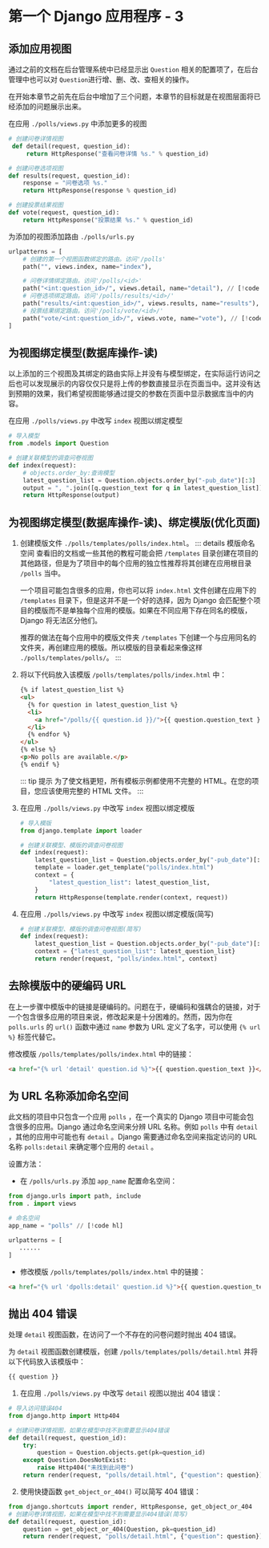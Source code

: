 # 第一个 Django 应用程序 - 3

## 添加应用视图

通过之前的文档在后台管理系统中已经显示出 `Question` 相关的配置项了，在后台管理中也可以对 `Question`进行增、删、改、查相关的操作。

在开始本章节之前先在后台中增加了三个问题，本章节的目标就是在视图层面将已经添加的问题展示出来。

在应用 `./polls/views.py` 中添加更多的视图

```py
# 创建问卷详情视图
 def detail(request, question_id):
     return HttpResponse("查看问卷详情 %s." % question_id)

# 创建问卷选项视图
def results(request, question_id):
    response = "问卷选项 %s."
    return HttpResponse(response % question_id)

# 创建投票结果视图
def vote(request, question_id):
    return HttpResponse("投票结果 %s." % question_id)
```

为添加的视图添加路由 `./polls/urls.py`

```py
urlpatterns = [
    # 创建的第一个视图函数绑定的路由。访问'/polls'
    path("", views.index, name="index"),

    # 问卷详情绑定路由。访问'/polls/<id>'
    path("<int:question_id>/", views.detail, name="detail"), // [!code hl]
    # 问卷选项绑定路由。访问'/polls/results/<id>/'
    path("results/<int:question_id>/", views.results, name="results"), // [!code hl]
    # 投票结果绑定路由。访问'/polls/vote/<id>/'
    path("vote/<int:question_id>/", views.vote, name="vote"), // [!code hl]
]
```

## 为视图绑定模型(数据库操作-读)

以上添加的三个视图及其绑定的路由实际上并没有与模型绑定，在实际运行访问之后也可以发现展示的内容仅仅只是将上传的参数直接显示在页面当中。这并没有达到预期的效果，我们希望视图能够通过提交的参数在页面中显示数据库当中的内容。

在应用 `./polls/views.py` 中改写 `index` 视图以绑定模型

```py
# 导入模型
from .models import Question

# 创建关联模型的调查问卷视图
def index(request):
    # objects.order_by:查询模型
    latest_question_list = Question.objects.order_by("-pub_date")[:3]
    output = ", ".join([q.question_text for q in latest_question_list])
    return HttpResponse(output)
```

## 为视图绑定模型(数据库操作-读)、绑定模版(优化页面)

1. 创建模版文件 `./polls/templates/polls/index.html`。
   ::: details 模版命名空间
   查看旧的文档或一些其他的教程可能会把 `/templates` 目录创建在项目的其他路径，但是为了项目中的每个应用的独立性推荐将其创建在应用根目录 `/polls` 当中。

   一个项目可能包含很多的应用，你也可以将 `index.html` 文件创建在应用下的 `/templates` 目录下，但是这并不是一个好的选择，因为 Django 会匹配整个项目的模版而不是单独每个应用的模版。如果在不同应用下存在同名的模版，Django 将无法区分他们。

   推荐的做法在每个应用中的模版文件夹 `/templates` 下创建一个与应用同名的文件夹，再创建应用的模版。所以模版的目录看起来像这样 `./polls/templates/polls/`。
   :::

2. 将以下代码放入该模版 `/polls/templates/polls/index.html` 中：

   ```html
   {% if latest_question_list %}
   <ul>
     {% for question in latest_question_list %}
     <li>
       <a href="/polls/{{ question.id }}/">{{ question.question_text }}</a>
     </li>
     {% endfor %}
   </ul>
   {% else %}
   <p>No polls are available.</p>
   {% endif %}
   ```

   ::: tip 提示
   为了使文档更短，所有模板示例都使用不完整的 HTML。在您的项目，您应该使用完整的 HTML 文件。
   :::

3. 在应用 `./polls/views.py` 中改写 `index` 视图以绑定模版

   ```py
   # 导入模版
   from django.template import loader

   # 创建关联模型、模版的调查问卷视图
   def index(request):
       latest_question_list = Question.objects.order_by("-pub_date")[:3]
       template = loader.get_template("polls/index.html")
       context = {
           "latest_question_list": latest_question_list,
       }
       return HttpResponse(template.render(context, request))
   ```

4. 在应用 `./polls/views.py` 中改写 `index` 视图以绑定模版(简写)
   ```py
   # 创建关联模型、模版的调查问卷视图(简写)
   def index(request):
       latest_question_list = Question.objects.order_by("-pub_date")[:3]
       context = {"latest_question_list": latest_question_list}
       return render(request, "polls/index.html", context)
   ```

## 去除模版中的硬编码 URL

在上一步骤中模版中的链接是硬编码的。问题在于，硬编码和强耦合的链接，对于一个包含很多应用的项目来说，修改起来是十分困难的。然而，因为你在 `polls.urls` 的 `url()` 函数中通过 `name` 参数为 URL 定义了名字，可以使用 `{% url %}` 标签代替它。

修改模版 `/polls/templates/polls/index.html` 中的链接：

```html
<a href="{% url 'detail' question.id %}">{{ question.question_text }}</a>
```

## 为 URL 名称添加命名空间

此文档的项目中只包含一个应用 `polls` ，在一个真实的 Django 项目中可能会包含很多的应用。Django 通过命名空间来分辨 URL 名称。例如 `polls` 中有 `detail` ，其他的应用中可能也有 `detail` 。Django 需要通过命名空间来指定访问的 URL 名称 `polls:detail` 来确定哪个应用的 `detail` 。

设置方法：

- 在 `/polls/urls.py` 添加 `app_name` 配置命名空间：

```py
from django.urls import path, include
from . import views

# 命名空间
app_name = "polls" // [!code hl]

urlpatterns = [
   ......
]
```

- 修改模版 `/polls/templates/polls/index.html` 中的链接：

```html
<a href="{% url 'dpolls:detail' question.id %}">{{ question.question_text }}</a>
```

## 抛出 404 错误

处理 `detail` 视图函数，在访问了一个不存在的问卷问题时抛出 404 错误。

为 `detail` 视图函数创建模版，创建 `/polls/templates/polls/detail.html` 并将以下代码放入该模版中：

```html
{{ question }}
```

1. 在应用 `./polls/views.py` 中改写 `detail` 视图以抛出 404 错误：

```py
# 导入访问错误404
from django.http import Http404

# 创建问卷详情视图，如果在模型中找不到需要显示404错误
def detail(request, question_id):
    try:
        question = Question.objects.get(pk=question_id)
    except Question.DoesNotExist:
        raise Http404("未找到此问卷")
    return render(request, "polls/detail.html", {"question": question})
```

2. 使用快捷函数 `get_object_or_404()` 可以简写 404 错误：

```py
from django.shortcuts import render, HttpResponse, get_object_or_404
# 创建问卷详情视图，如果在模型中找不到需要显示404错误(简写)
def detail(request, question_id):
    question = get_object_or_404(Question, pk=question_id)
    return render(request, "polls/detail.html", {"question": question})
```
